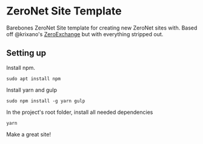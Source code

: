 # ZeroNet Site Template

Barebones ZeroNet Site template for creating new ZeroNet sites with. Based off @krixano's [ZeroExchange](https://github.com/krixano/ZeroExchange) but with everything stripped out.

## Setting up

Install npm.

```
sudo apt install npm
```

Install yarn and gulp

```
sudo npm install -g yarn gulp
```

In the project's root folder, install all needed dependencies

```
yarn
```

Make a great site!
